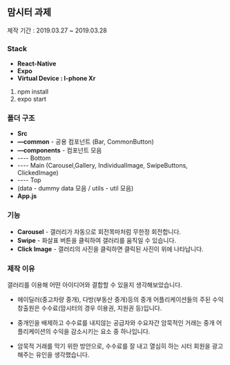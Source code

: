 ## 맘시터 과제

제작 기간 : 2019.03.27 ~ 2019.03.28




### Stack

- **React-Native**
- **Expo**
- **Virtual Device : I-phone Xr**

1. npm install
2. expo start




### 폴더 구조

- **Src**
- **—common** - 공용 컴포넌트 (Bar, CommonButton)
- **—components** - 컴포넌트 모음
- ---- Bottom
- ---- Main (Carousel,Gallery, IndividualImage, SwipeButtons, ClickedImage)
- ---- Top
- (data - dummy data 모음 / utils - util 모음)
- **App.js**


### 기능


- **Carousel** - 갤러리가 자동으로 회전목마처럼 무한정 회전합니다.
- **Swipe** - 화살표 버튼을 클릭하여 갤러리를 움직일 수 있습니다.
- **Click Image** - 갤러리의 사진을 클릭하면 클릭된 사진이 위에 나타납니다.

### 제작 이유

갤러리를 이용해 어떤 아이디어와 결합할 수 있을지 생각해보았습니다.

- 헤이딜러(중고차량  중개), 다방(부동산  중개)등의  중개  어플리케이션들의  주된  수익창출원은  수수료(맘시터의  경우  이용권, 지원권  등)입니다.

- 중개인을  배제하고  수수료를  내지않는  공급자와  수요자간  암묵적인  거래는  중개  어플리케이션의  수익을 감소시키는 요소  중  하나입니다.

- 암묵적  거래를  막기  위한  방안으로, 수수료를  잘  내고  열심히  하는  시터  회원을  광고해주는  유인을  생각했습니다.


